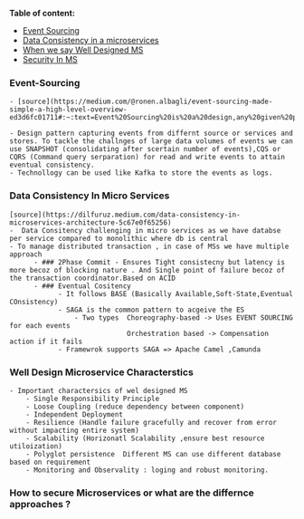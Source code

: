**Table of content:**

- [Event Sourcing](#ms-1)
- [Data Consistency in a microservices ](#ms-cons)
- [When we say Well Designed MS](#ms-design)
- [Security In MS](#ms-secuirty)

<a id="ms-1"></a>

### Event-Sourcing

    - [source](https://medium.com/@ronen.albagli/event-sourcing-made-simple-a-high-level-overview-ed3d6fc01711#:~:text=Event%20Sourcing%20is%20a%20design,any%20given%20point%20in%20time.)

    - Design pattern capturing events from differnt source or services and stores. To tackle the challnges of large data volumes of events we can use SNAPSHOT (consolidating after scertain number of events),CQS or CQRS (Command query serparation) for read and write events to attain eventual consistency.
    - Technollogy can be used like Kafka to store the events as logs.

<a id="ms-cons"></a>

### Data Consistency In Micro Services

    [source](https://dilfuruz.medium.com/data-consistency-in-microservices-architecture-5c67e0f65256)
    -  Data Consitency challenging in micro services as we have databse per service compared to monolithic where db is central
    - To manage distributed transaction , in case of MSs we have multiple approach
          - ### 2Phase Commit - Ensures Tight consistecny but latency is more becoz of blocking nature . And Single point of failure becoz of the transaction coordinator.Based on ACID
          - ### Eventual Cositency
                - It follows BASE (Basically Available,Soft-State,Eventual COnsistency)
                - SAGA is the common pattern to acgeive the ES
                    - Two types  Choreography-based -> Uses EVENT SOURCING for each events
                                 Orchestration based -> Compensation action if it fails
                - Framewrok supports SAGA => Apache Camel ,Camunda

<a id="ms-design"></a>

### Well Design Microservice Characterstics

    - Important charactersics of wel designed MS
        - Single Responsibility Principle
        - Loose Coupling (reduce dependency between component)
        - Independent Deployment
        - Resilience (Handle failure gracefully and recover from error without impacting entire system)
        - Scalability (Horizonatl Scalability ,ensure best resource utiloization)
        - Polyglot persistence  Different MS can use different database based on requirement
        - Monitoring and Observality : loging and robust monitoring.

<a id="ms-secuirty"></a>

### How to secure Microservices or what are the differnce approaches ?
